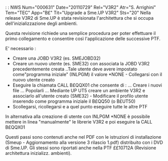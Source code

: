  :  : NWS Num="000631" Date="20110729" Rel="V3R2" Atr="S. Arrighini" Tem="TEC" App="B£" Tit="Upgrade a Sme.UP V3R2" Sts="20"
Nella release V3R2 di Sme.UP è stata revisionata l'architettura che si occupa dell'inizializzazione
degli ambienti.

Questa revisione richiede una semplice procedura per poter effettuare il primo collegamento e consentire così l'applicazione delle successive PTF.

E' necessario : 
- Creare una JOBD V3R2 (es. SMEJOBD32)
- Creare un nuovo utente (es. SME32) con associata la JOBD V3R2 precedentemente creata
..Tale utente deve avere impostato come"programma iniziale" (INLPGM) il valore *NONE - Collegarsi con il nuovo utente creato
- Eseguire la chiamata CALL B£QQX01 che consente di : 
... Creare i nuovi file
... Popolarli
... Mediante UP UT5 creare un ambiente V3R2 e associarlo all'utente creato (SME32) - Modificare il profilo utente inserendo come programma iniziale il B£QQ50 (o B£UT50)
- Scollegarsi, ricollegarsi e a quel punto eseguire tutte le altre PTF

In alternativa alla creazione di utente con INLPGM *NONE è possibile mettere in linea "manualmente" le librerie V3R2 e poi eseguire la CALL B£QQX01

Questi passi sono contenuti anche nel PDF con le istruzioni di installazione (Smeup - Aggiornamento
alla versione 3 rilascio 1.pdf) distribuito con i DVD di Sme.UP.
Gli stessi sono riportati anche nella PTF ££10712A (Revisione architettura inizializz. ambienti).
